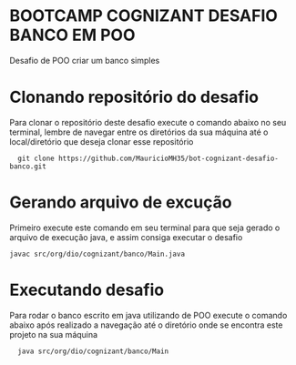 # BOOTCAMP COGNIZANT DESAFIO BANCO EM POO
Desafio de POO criar um banco simples

# Clonando repositório do desafio
Para clonar o repositório deste desafio execute o comando abaixo no seu terminal, lembre de navegar entre os diretórios da sua máquina até o local/diretório que deseja clonar esse repositório
```
  git clone https://github.com/MauricioMH35/bot-cognizant-desafio-banco.git
```

# Gerando arquivo de excução
Primeiro execute este comando em seu terminal para que seja gerado o arquivo de execução java, e assim consiga executar o desafio
```
javac src/org/dio/cognizant/banco/Main.java
```

# Executando desafio
Para rodar o banco escrito em java utilizando de POO execute o comando abaixo após realizado a navegação até o diretório onde se encontra este projeto na sua máquina
```
  java src/org/dio/cognizant/banco/Main
```
